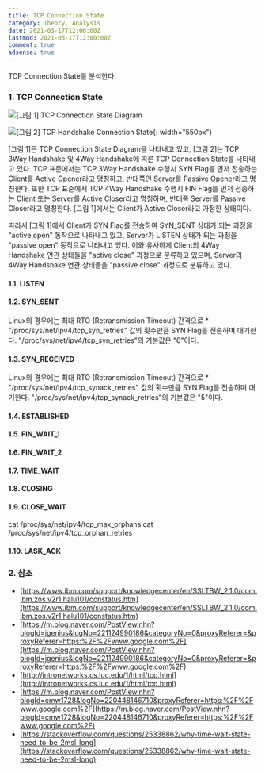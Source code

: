 ```yaml
---
title: TCP Connection State
category: Theory, Analysis
date: 2021-03-17T12:00:00Z
lastmod: 2021-03-17T12:00:00Z
comment: true
adsense: true
---
```


TCP Connection State를 분석한다.

### 1. TCP Connection State

![[그림 1] TCP Connection State Diagram]({{site.baseurl}}/images/theory_analysis/TCP_Connection_State/TCP_Connection_State_Diagram.PNG)

![[그림 2] TCP Handshake Connection State]({{site.baseurl}}/images/theory_analysis/TCP_Connection_State/TCP_Handshake_Connection_State.PNG){: width="550px"}

[그림 1]은 TCP Connection State Diagram을 나타내고 있고, [그림 2]는 TCP 3Way Handshake 및 4Way Handshake에 따른 TCP Connection State를 나타내고 있다. TCP 표준에서는 TCP 3Way Handshake 수행시 SYN Flag를 먼저 전송하는 Client를 Active Opener라고 명칭하고, 반대쪽인 Server를 Passive Opener라고 명칭한다. 또한 TCP 표준에서 TCP 4Way Handshake 수행시 FIN Flag를 먼저 전송하는 Client 또는 Server를 Active Closer라고 명칭하며, 반대쪽 Server를 Passive Closer라고 명칭한다. [그림 1]에서는 Client가 Active Closer라고 가정한 상태이다.

따라서 [그림 1]에서 Client가 SYN Flag를 전송하여 SYN_SENT 상태가 되는 과정을 "active open" 동작으로 나타내고 있고, Server가 LISTEN 상태가 되는 과정을 "passive open" 동작으로 나타내고 있다. 이와 유사하게 Client의 4Way Handshake 연관 상태들을 "active close" 과정으로 분류하고 있으며, Server의 4Way Handshake 연관 상태들을 "passive close" 과정으로 분류하고 있다.

#### 1.1. LISTEN

#### 1.2. SYN_SENT

Linux의 경우에는 최대 RTO (Retransmission Timeout) 간격으로 * "/proc/sys/net/ipv4/tcp_syn_retries" 값의 횟수만큼 SYN Flag를 전송하며 대기한다. "/proc/sys/net/ipv4/tcp_syn_retries"의 기본값은 "6"이다.

#### 1.3. SYN_RECEIVED

Linux의 경우에는 최대 RTO (Retransmission Timeout) 간격으로 * "/proc/sys/net/ipv4/tcp_synack_retries" 값의 횟수만큼 SYN Flag를 전송하며 대기한다. "/proc/sys/net/ipv4/tcp_synack_retries"의 기본값은 "5"이다.

#### 1.4. ESTABLISHED

#### 1.5. FIN_WAIT_1

#### 1.6. FIN_WAIT_2

#### 1.7. TIME_WAIT

#### 1.8. CLOSING

#### 1.9. CLOSE_WAIT

cat /proc/sys/net/ipv4/tcp_max_orphans
cat /proc/sys/net/ipv4/tcp_orphan_retries

#### 1.10. LASK_ACK

### 2. 참조

* [https://www.ibm.com/support/knowledgecenter/en/SSLTBW_2.1.0/com.ibm.zos.v2r1.halu101/constatus.htm](https://www.ibm.com/support/knowledgecenter/en/SSLTBW_2.1.0/com.ibm.zos.v2r1.halu101/constatus.htm)
* [https://m.blog.naver.com/PostView.nhn?blogId=jgenius&logNo=221124990186&categoryNo=0&proxyReferer=&proxyReferer=https:%2F%2Fwww.google.com%2F](https://m.blog.naver.com/PostView.nhn?blogId=jgenius&logNo=221124990186&categoryNo=0&proxyReferer=&proxyReferer=https:%2F%2Fwww.google.com%2F)
* [http://intronetworks.cs.luc.edu/1/html/tcp.html](http://intronetworks.cs.luc.edu/1/html/tcp.html)
* [https://m.blog.naver.com/PostView.nhn?blogId=cmw1728&logNo=220448146710&proxyReferer=https:%2F%2Fwww.google.com%2F](https://m.blog.naver.com/PostView.nhn?blogId=cmw1728&logNo=220448146710&proxyReferer=https:%2F%2Fwww.google.com%2F)
* [https://stackoverflow.com/questions/25338862/why-time-wait-state-need-to-be-2msl-long](https://stackoverflow.com/questions/25338862/why-time-wait-state-need-to-be-2msl-long)